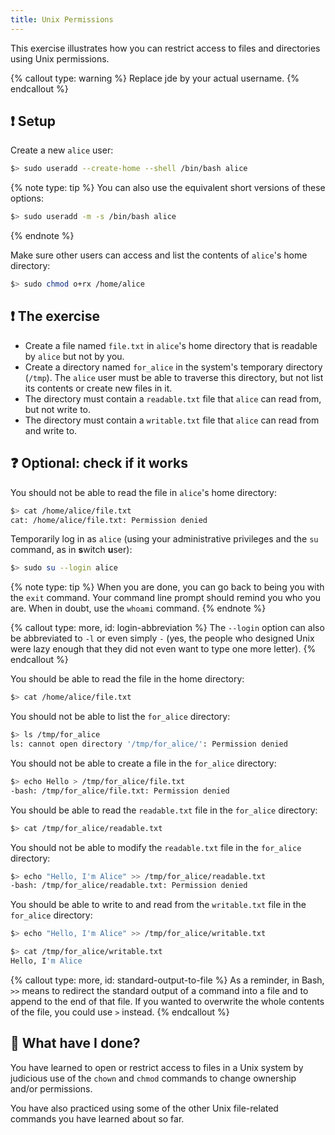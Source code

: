 ```yaml
---
title: Unix Permissions
---
```


This exercise illustrates how you can restrict access to files and directories using Unix permissions.

{% callout type: warning %}
Replace jde by your actual username.
{% endcallout %}

## :exclamation: Setup

Create a new `alice` user:

```bash
$> sudo useradd --create-home --shell /bin/bash alice
```

{% note type: tip %}
You can also use the equivalent short versions of these options:

```bash
$> sudo useradd -m -s /bin/bash alice
```

{% endnote %}

Make sure other users can access and list the contents of `alice`'s home
directory:

```bash
$> sudo chmod o+rx /home/alice
```

## :exclamation: The exercise

- Create a file named `file.txt` in `alice`'s home directory that is readable by `alice` but not by you.
- Create a directory named `for_alice` in the system's temporary directory
  (`/tmp`). The `alice` user must be able to traverse this directory, but not list its contents or create new files in it.
- The directory must contain a `readable.txt` file that `alice` can read from, but not write to.
- The directory must contain a `writable.txt` file that `alice` can read from and write to.

## :question: Optional: check if it works

You should not be able to read the file in `alice`'s home directory:

```bash
$> cat /home/alice/file.txt
cat: /home/alice/file.txt: Permission denied
```

Temporarily log in as `alice` (using your administrative privileges and the `su` command, as in **s**witch **u**ser):

```bash
$> sudo su --login alice
```

{% note type: tip %}
When you are done, you can go back to being you with the `exit` command. Your command line prompt should remind you who you are. When in doubt, use the `whoami` command.
{% endnote %}

{% callout type: more, id: login-abbreviation %}
The `--login` option can also be abbreviated to `-l` or even simply `-` (yes, the people who designed Unix were lazy enough that they did not even want to type one more letter).
{% endcallout %}

You should be able to read the file in the home directory:

```bash
$> cat /home/alice/file.txt
```

You should not be able to list the `for_alice` directory:

```bash
$> ls /tmp/for_alice
ls: cannot open directory '/tmp/for_alice/': Permission denied
```

You should not be able to create a file in the `for_alice` directory:

```bash
$> echo Hello > /tmp/for_alice/file.txt
-bash: /tmp/for_alice/file.txt: Permission denied
```

You should be able to read the `readable.txt` file in the `for_alice` directory:

```bash
$> cat /tmp/for_alice/readable.txt
```

You should not be able to modify the `readable.txt` file in the `for_alice` directory:

```bash
$> echo "Hello, I'm Alice" >> /tmp/for_alice/readable.txt
-bash: /tmp/for_alice/readable.txt: Permission denied
```

You should be able to write to and read from the `writable.txt` file in the `for_alice` directory:

```bash
$> echo "Hello, I'm Alice" >> /tmp/for_alice/writable.txt

$> cat /tmp/for_alice/writable.txt
Hello, I'm Alice
```

{% callout type: more, id: standard-output-to-file %}
As a reminder, in Bash, `>>` means to redirect the standard output of a command into a file and to append to the end of that file. If you wanted to overwrite the whole contents of the file, you could use `>` instead.
{% endcallout %}

## :checkered_flag: What have I done?

You have learned to open or restrict access to files in a Unix system by judicious use of the `chown` and `chmod` commands to change ownership and/or permissions.

You have also practiced using some of the other Unix file-related commands you have learned about so far.
